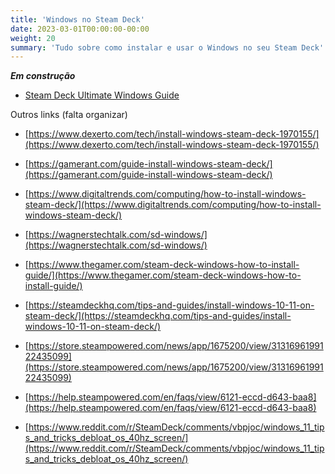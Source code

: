 ```yaml
---
title: 'Windows no Steam Deck'
date: 2023-03-01T00:00:00-00:00
weight: 20
summary: 'Tudo sobre como instalar e usar o Windows no seu Steam Deck'
---
```


**_Em construção_**

- [Steam Deck Ultimate Windows Guide](https://baldsealion.github.io/Steam-Deck-Ultimate-Windows-Guide/)


Outros links (falta organizar)

- [https://www.dexerto.com/tech/install-windows-steam-deck-1970155/](https://www.dexerto.com/tech/install-windows-steam-deck-1970155/)

- [https://gamerant.com/guide-install-windows-steam-deck/](https://gamerant.com/guide-install-windows-steam-deck/)

- [https://www.digitaltrends.com/computing/how-to-install-windows-steam-deck/](https://www.digitaltrends.com/computing/how-to-install-windows-steam-deck/)

- [https://wagnerstechtalk.com/sd-windows/](https://wagnerstechtalk.com/sd-windows/)

- [https://www.thegamer.com/steam-deck-windows-how-to-install-guide/](https://www.thegamer.com/steam-deck-windows-how-to-install-guide/)

- [https://steamdeckhq.com/tips-and-guides/install-windows-10-11-on-steam-deck/](https://steamdeckhq.com/tips-and-guides/install-windows-10-11-on-steam-deck/)

- [https://store.steampowered.com/news/app/1675200/view/3131696199122435099](https://store.steampowered.com/news/app/1675200/view/3131696199122435099)

- [https://help.steampowered.com/en/faqs/view/6121-eccd-d643-baa8](https://help.steampowered.com/en/faqs/view/6121-eccd-d643-baa8)
  
- [https://www.reddit.com/r/SteamDeck/comments/vbpjoc/windows_11_tips_and_tricks_debloat_os_40hz_screen/](https://www.reddit.com/r/SteamDeck/comments/vbpjoc/windows_11_tips_and_tricks_debloat_os_40hz_screen/)